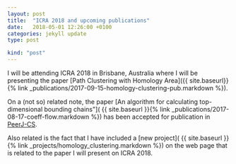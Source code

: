 ```yaml
---
layout: post
title:  "ICRA 2018 and upcoming publications"
date:   2018-05-01 12:26:00 +0100
categories: jekyll update
type: post

kind: "post"
---
```


I will be attending ICRA 2018 in Brisbane, Australia where I will be presenting the paper [Path Clustering with Homology Area]({{ site.baseurl}}{% link _publications/2017-09-15-homology-clustering-pub.markdown %}).

On a (not so) related note, the paper [An algorithm for calculating top-dimensional bounding chains"]( {{ site.baseurl }}{% link _publications/2017-08-17-coeff-flow.markdown %}) has been accepted for publication in [PeerJ-CS](https://peerj.com/computer-science/).

Also related is the fact that I have included a [new project]( {{ site.baseurl }}{% link _projects/homology_clustering.markdown %}) on the web page that is related to the paper I will present on ICRA 2018.
